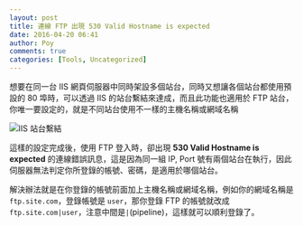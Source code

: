```yaml
---
layout: post
title: 連線 FTP 出現 530 Valid Hostname is expected
date: 2016-04-20 06:41
author: Poy
comments: true
categories: [Tools, Uncategorized]
---
```

想要在同一台 IIS 網頁伺服器中同時架設多個站台，同時又想讓各個站台都使用預設的 80 埠時，可以透過 IIS 的站台繫結來達成，而且此功能也適用於 FTP 站台，你唯一要設定的，就是不同站台使用不一樣的主機名稱或網域名稱

![IIS 站台繫結](http://i.imgur.com/dWxV46U.png)

這樣的設定完成後，使用 FTP 登入時，卻出現 **530 Valid Hostname is expected** 的連線錯誤訊息，這是因為同一組 IP, Port 號有兩個站台在執行，因此伺服器無法判定你所登錄的帳號、密碼，是適用於哪個站台。

解決辦法就是在你登錄的帳號前面加上主機名稱或網域名稱，例如你的網域名稱是 `ftp.site.com`，登錄帳號是 `user`，那你登錄 FTP 的帳號就改成`ftp.site.com|user`，注意中間是`|`(pipeline)，這樣就可以順利登錄了。
